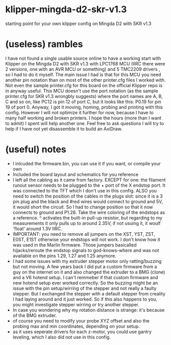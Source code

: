 # klipper-mingda-d2-skr-v1.3
starting point for your own klipper config on Mingda D2 with SKR v1.3
# (useless) rambles
I have not found a single usable source online to have a working start with Klipper on the Mingda D2 with SKR v1.3 with LPC1768 MCU (IIRC there were 2 versions, one with an AVR MCU or something) and 5 TMC2209 drivers , so I had to do it myself. 
The main issue I had is that for this MCU you need another pin notation than on most of the other printer.cfg files I worked with. Not even the sample printer.cfg for this board on the official Klipper repo is in anyway useful. This MCU doesn't use the port notation (as the sample printer.cfg for SKR v1.3 wrongbly suggests) where the port names are A, B, C and so on, like PC12 is pin 12 of port C, but it looks like this: P0.19 for pin 19 of port 0. Anyway, I got it moving, homing, probing and printing with this config. However I will not optimize it further for now, because I have to many half working and broken printers. I hope the hours (more than I want to admit) I spent will help another one. Feel free to ask questions I will try to help if I have not yet disassemble it to build an AxiDraw. 

# (useful) notes
* I inlcuded the firmware.bin, you can use it if you want, or compile your own
* Included the board layout and schematics for you reference
* I left all the cabling as it came from factory. EXCEPT for one: the filament runout sensor needs to be plugged to the + port of the X endstop port. It was connected to the TFT which I don't use in this config. ALSO you need to switch the position of the cables in the plugs slot: since it is a 3 pin plug and the black and #red wires would connect to ground and 5V, it would short the circuit. So I had to change position so that it now connects to ground and P1.28. Take the wire coloring of the endstops as a reference. ^ activates the built-in pull-up resistor, but regarding to my measurements it only pulls up to around 2.35V, if not usuing it, it woulf 'float' around 1.3V IIRC.
* IMPORTANT: you need to remove all jumpers on the XST, YST, ZST, E0ST, E1ST otherwise your endstops will not work. I don't know how it was used in the Marlin firmware. Those jumpers basicalled hijacks/reroute the endstop signals to god-knows-where and was not available on the pins 1.29, 1.27 and 1.25 anymore.
* I had some issues with my extruder stepper motor only ratting/buzzing but not moving. A few years back I did put a custom firmware from a guy on the internet on it and also changed the extruder to a BMG (clone) and a V6 hotend setup. I can't remmeber if that custom firmware and new hotend setup ever worked correctly. So the buzzing might be an issue with the pin setup/wirring of the stepper and not really a faulty stepper. But I exchanged the stepper with a default stepper from creality I had laying around and it just worked. So if this also happens to you, you might investigate stepper wirring or try another stepper.
* In case you wondering why my rotation distance is strange: it's because of the BMG extruder.
* of course you need to modify your probe XYZ offset and also the probing max and min coordinates, depending on your setup.
* as it uses seperate drivers for each z-motor, you could use gantry leveling, which I also did not use in this config. 
